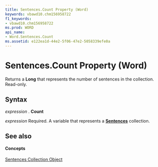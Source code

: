 ```yaml
---
title: Sentences.Count Property (Word)
keywords: vbawd10.chm156958722
f1_keywords:
- vbawd10.chm156958722
ms.prod: WORD
api_name:
- Word.Sentences.Count
ms.assetid: e122ea1d-44e2-5f06-47e2-5058339efe0a
---
```



# Sentences.Count Property (Word)

Returns a  **Long** that represents the number of sentences in the collection. Read-only.


## Syntax

 _expression_ . **Count**

 _expression_ Required. A variable that represents a **[Sentences](sentences-object-word.md)** collection.


## See also


#### Concepts


[Sentences Collection Object](sentences-object-word.md)

